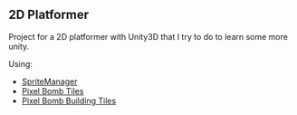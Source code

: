 ## 2D Platformer


Project for a 2D platformer with Unity3D that I try to do to learn some more unity.

Using:
* [SpriteManager](http://wiki.unity3d.com/index.php?title=SpriteManager)
* [Pixel Bomb Tiles](https://www.assetstore.unity3d.com/#/content/7016)
* [Pixel Bomb Building Tiles](https://www.assetstore.unity3d.com/#/content/6784)
